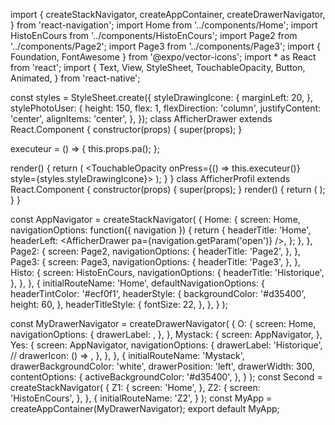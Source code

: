 import {
  createStackNavigator,
  createAppContainer,
  createDrawerNavigator,
} from 'react-navigation';
import Home from '../components/Home';
import HistoEnCours from '../components/HistoEnCours';
import Page2 from '../components/Page2';
import Page3 from '../components/Page3';
import { Foundation, FontAwesome } from '@expo/vector-icons';
import * as React from 'react';
import {
  Text,
  View,
  StyleSheet,
  TouchableOpacity,
  Button,
  Animated,
} from 'react-native';

const styles = StyleSheet.create({
  styleDrawingIcone: {
    marginLeft: 20,
  },
  stylePhotoUser: {
    height: 150,
    flex: 1,
    flexDirection: 'column',
    justifyContent: 'center',
    alignItems: 'center',
  },
});
class AfficherDrawer extends React.Component {
  constructor(props) {
    super(props);
  }

  executeur = () => {
    this.props.pa();
  };

  render() {
    return (
      <TouchableOpacity
        onPress={() => this.executeur()}
        style={styles.styleDrawingIcone}>
        <Foundation name="list" size={32} color="white" />
      </TouchableOpacity>
    );
  }
}
class AfficherProfil extends React.Component {
  constructor(props) {
    super(props);
  }
  render() {
    return (
      <View style={styles.stylePhotoUser}>
        <FontAwesome name="user-o" size={70} color="black" />
      </View>
    );
  }
}

const AppNavigator = createStackNavigator(
  {
    Home: {
      screen: Home,
      navigationOptions: function({ navigation }) {
        return {
          headerTitle: 'Home',
          headerLeft: <AfficherDrawer pa={navigation.getParam('open')} />,
        };
      },
    },
    Page2: {
      screen: Page2,
      navigationOptions: {
        headerTitle: 'Page2',
      },
    },
    Page3: {
      screen: Page3,
      navigationOptions: {
        headerTitle: 'Page3',
      },
    },
    Histo: {
      screen: HistoEnCours,
      navigationOptions: {
        headerTitle: 'Historique',
      },
    },
  },
  {
    initialRouteName: 'Home',
    defaultNavigationOptions: {
      headerTintColor: '#ecf0f1',
      headerStyle: {
        backgroundColor: '#d35400',
        height: 60,
      },
      headerTitleStyle: {
        fontSize: 22,
      },
    },
  }
);

const MyDrawerNavigator = createDrawerNavigator(
  {
    O: {
      screen: Home,
      navigationOptions: {
        drawerLabel: <AfficherProfil />,
      },
    },
    Mystack: {
      screen: AppNavigator,
    },
    Yes: {
      screen: AppNavigator,
      navigationOptions: {
        drawerLabel: 'Historique',
        // drawerIcon: () => <Foundation name="list" size={32} color="white" />,
      },
    },
  },
  {
    initialRouteName: 'Mystack',
    drawerBackgroundColor: 'white',
    drawerPosition: 'left',
    drawerWidth: 300,
    contentOptions: {
      activeBackgroundColor: '#d35400',
    },
  }
);
const Second = createStackNavigator(
  {
    Z1: {
      screen: 'Home',
    },
    Z2: {
      screen: 'HistoEnCours',
    },
  },
  {
    initialRouteName: 'Z2',
  }
);
const MyApp = createAppContainer(MyDrawerNavigator);
export default MyApp;
